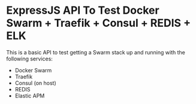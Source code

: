 # ExpressJS API To Test Docker Swarm + Traefik + Consul + REDIS + ELK

This is a basic API to test getting a Swarm stack up and running with the following services:

- Docker Swarm
- Traefik
- Consul (on host)
- REDIS
- Elastic APM
